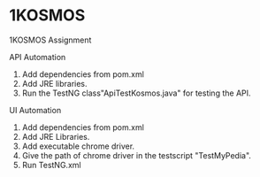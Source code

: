 # 1KOSMOS
1KOSMOS Assignment

API Automation
1. Add dependencies from pom.xml
2. Add JRE libraries.
3. Run the TestNG class"ApiTestKosmos.java" for testing the API.

UI Automation
1. Add dependencies from pom.xml
2. Add JRE Libraries.
3. Add executable chrome driver.
4. Give the path of chrome driver in the testscript "TestMyPedia".
5. Run TestNG.xml

